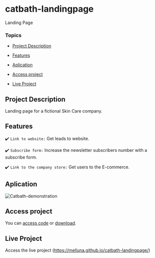 # catbath-landingpage
 Landing Page

### Topics 

- [Project Description](#project-description)

- [Features](#features)

- [Aplication](#aplication) 

- [Access project](#access-project)

- [Live Project](#live-project)

## Project Description

<p align="justify">
Landing page for a fictional Skin Care company.
</p>

## Features

:heavy_check_mark: `Link to website:` Get leads to website.

:heavy_check_mark: `Subscribe form:` Increase the newsletter subscribers number with a subscribe form.

:heavy_check_mark: `Link to the company store:` Get users to the E-commerce.

## Aplication

![Catbath-demonstration](https://github.com/MelLuna/catbath-landingpage/assets/91919684/7395176f-42b9-43b7-803d-154255c8f0ce)

## Access project
You can [access code](https://github.com/MelLuna/catbath-landingpage.git) or [download](https://github.com/MelLuna/catbath-landingpage/archive/refs/heads/main.zip).

## Live Project
Access the live project (https://melluna.github.io/catbath-landingpage/)
